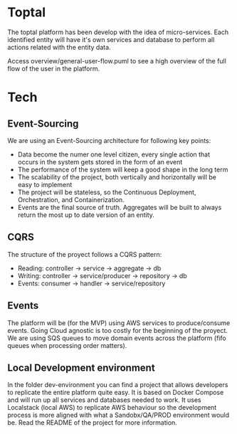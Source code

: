 # Toptal

The toptal platform has been develop with the idea of micro-services. Each identified entity will have it's own services and database to perform all actions related with the entity data.

Access overview/general-user-flow.puml to see a high overview of the full flow of the user in the platform.

# Tech

## Event-Sourcing
We are using an Event-Sourcing architecture for following key points:
- Data become the numer one level citizen, every single action that occurs in the system gets stored in the form of an event
- The performance of the system will keep a good shape in the long term
- The scalability of the project, both vertically and horizontally will be easy to implement
- The project will be stateless, so the Continuous Deployment, Orchestration, and Containerization.
- Events are the final source of truth. Aggregates will be built to always return the most up to date version of an entity.

## CQRS
The structure of the proyect follows a CQRS pattern:
- Reading: controller -> service -> aggregate -> db
- Writing: controller -> service/producer -> repository -> db
- Events: consumer -> handler -> service/repository

## Events

The platform will be (for the MVP) using AWS services to produce/consume events. Going Cloud agnostic is too costly for the beginning of the proyect. We are using SQS queues to move domain events across the platform (fifo queues when processing order matters).

## Local Development environment

In the folder dev-environment you can find a project that allows developers to replicate the entire platform quite easy. It is based on Docker Compose and will run up all services and databases needed to work. It uses Localstack (local AWS) to replicate AWS behaviour so the development process is more aligned with what a Sandobx/QA/PROD environment would be. Read the README of the project for more information.